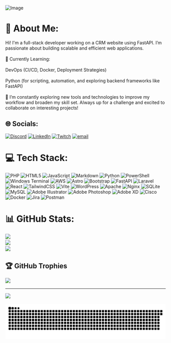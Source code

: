![Image](https://github.com/user-attachments/assets/c6dbfbdd-4325-43dc-bbc3-a7bf5e4c5df8)

# 💫 About Me:

Hi! I'm a full-stack developer working on a CRM website using FastAPI. I’m passionate about building scalable and efficient web applications.<br><br>🔧 Currently Learning:<br><br>DevOps (CI/CD, Docker, Deployment Strategies)<br><br>Python (for scripting, automation, and exploring backend frameworks like FastAPI)<br><br>📌 I’m constantly exploring new tools and technologies to improve my workflow and broaden my skill set. Always up for a challenge and excited to collaborate on interesting projects!

## 🌐 Socials:

[![Discord](https://img.shields.io/badge/Discord-%237289DA.svg?logo=discord&logoColor=white)](https://discord.gg/silvermask) [![LinkedIn](https://img.shields.io/badge/LinkedIn-%230077B5.svg?logo=linkedin&logoColor=white)](https://linkedin.com/in/amaney-hussain) [![Twitch](https://img.shields.io/badge/Twitch-%239146FF.svg?logo=Twitch&logoColor=white)](https://twitch.tv/silvermask) [![email](https://img.shields.io/badge/Email-D14836?logo=gmail&logoColor=white)](mailto:contact.amaneyhussain@gmail.com)

# 💻 Tech Stack:

![PHP](https://img.shields.io/badge/php-%23777BB4.svg?style=for-the-badge&logo=php&logoColor=white) ![HTML5](https://img.shields.io/badge/html5-%23E34F26.svg?style=for-the-badge&logo=html5&logoColor=white) ![JavaScript](https://img.shields.io/badge/javascript-%23323330.svg?style=for-the-badge&logo=javascript&logoColor=%23F7DF1E) ![Markdown](https://img.shields.io/badge/markdown-%23000000.svg?style=for-the-badge&logo=markdown&logoColor=white) ![Python](https://img.shields.io/badge/python-3670A0?style=for-the-badge&logo=python&logoColor=ffdd54) ![PowerShell](https://img.shields.io/badge/PowerShell-%235391FE.svg?style=for-the-badge&logo=powershell&logoColor=white) ![Windows Terminal](https://img.shields.io/badge/Windows%20Terminal-%234D4D4D.svg?style=for-the-badge&logo=windows-terminal&logoColor=white) ![AWS](https://img.shields.io/badge/AWS-%23FF9900.svg?style=for-the-badge&logo=amazon-aws&logoColor=white) ![Astro](https://img.shields.io/badge/astro-%232C2052.svg?style=for-the-badge&logo=astro&logoColor=white) ![Bootstrap](https://img.shields.io/badge/bootstrap-%238511FA.svg?style=for-the-badge&logo=bootstrap&logoColor=white) ![FastAPI](https://img.shields.io/badge/FastAPI-005571?style=for-the-badge&logo=fastapi) ![Laravel](https://img.shields.io/badge/laravel-%23FF2D20.svg?style=for-the-badge&logo=laravel&logoColor=white) ![React](https://img.shields.io/badge/react-%2320232a.svg?style=for-the-badge&logo=react&logoColor=%2361DAFB) ![TailwindCSS](https://img.shields.io/badge/tailwindcss-%2338B2AC.svg?style=for-the-badge&logo=tailwind-css&logoColor=white) ![Vite](https://img.shields.io/badge/vite-%23646CFF.svg?style=for-the-badge&logo=vite&logoColor=white) ![WordPress](https://img.shields.io/badge/WordPress-%23117AC9.svg?style=for-the-badge&logo=WordPress&logoColor=white) ![Apache](https://img.shields.io/badge/apache-%23D42029.svg?style=for-the-badge&logo=apache&logoColor=white) ![Nginx](https://img.shields.io/badge/nginx-%23009639.svg?style=for-the-badge&logo=nginx&logoColor=white) ![SQLite](https://img.shields.io/badge/sqlite-%2307405e.svg?style=for-the-badge&logo=sqlite&logoColor=white) ![MySQL](https://img.shields.io/badge/mysql-4479A1.svg?style=for-the-badge&logo=mysql&logoColor=white) ![Adobe Illustrator](https://img.shields.io/badge/adobe%20illustrator-%23FF9A00.svg?style=for-the-badge&logo=adobe%20illustrator&logoColor=white) ![Adobe Photoshop](https://img.shields.io/badge/adobe%20photoshop-%2331A8FF.svg?style=for-the-badge&logo=adobe%20photoshop&logoColor=white) ![Adobe XD](https://img.shields.io/badge/Adobe%20XD-470137?style=for-the-badge&logo=Adobe%20XD&logoColor=#FF61F6) ![Cisco](https://img.shields.io/badge/cisco-%23049fd9.svg?style=for-the-badge&logo=cisco&logoColor=black) ![Docker](https://img.shields.io/badge/docker-%230db7ed.svg?style=for-the-badge&logo=docker&logoColor=white) ![Jira](https://img.shields.io/badge/jira-%230A0FFF.svg?style=for-the-badge&logo=jira&logoColor=white) ![Postman](https://img.shields.io/badge/Postman-FF6C37?style=for-the-badge&logo=postman&logoColor=white)

# 📊 GitHub Stats:

![](https://github-readme-stats.vercel.app/api?username=codename-SilverMask&theme=dark&hide_border=false&include_all_commits=false&count_private=false)<br/>
![](https://nirzak-streak-stats.vercel.app/?user=codename-SilverMask&theme=dark&hide_border=false)<br/>
![](https://github-readme-stats.vercel.app/api/top-langs/?username=codename-SilverMask&theme=dark&hide_border=false&include_all_commits=false&count_private=false&layout=compact)

## 🏆 GitHub Trophies

![](https://github-profile-trophy.vercel.app/?username=codename-SilverMask&theme=radical&no-frame=false&no-bg=true&margin-w=4)

---

[![](https://visitcount.itsvg.in/api?id=codename-SilverMask&icon=0&color=0)](https://visitcount.itsvg.in)

<picture>
  <source media="(prefers-color-scheme: dark)" srcset="https://raw.githubusercontent.com/codename-SilverMask/codename-SilverMask/output/github-snake-dark.svg" />
  <source media="(prefers-color-scheme: light)" srcset="https://raw.githubusercontent.com/codename-SilverMask/codename-SilverMask/output/github-snake.svg" />
  <img alt="github-snake" src="https://raw.githubusercontent.com/codename-SilverMask/codename-SilverMask/output/github-snake.svg" />
</picture>
